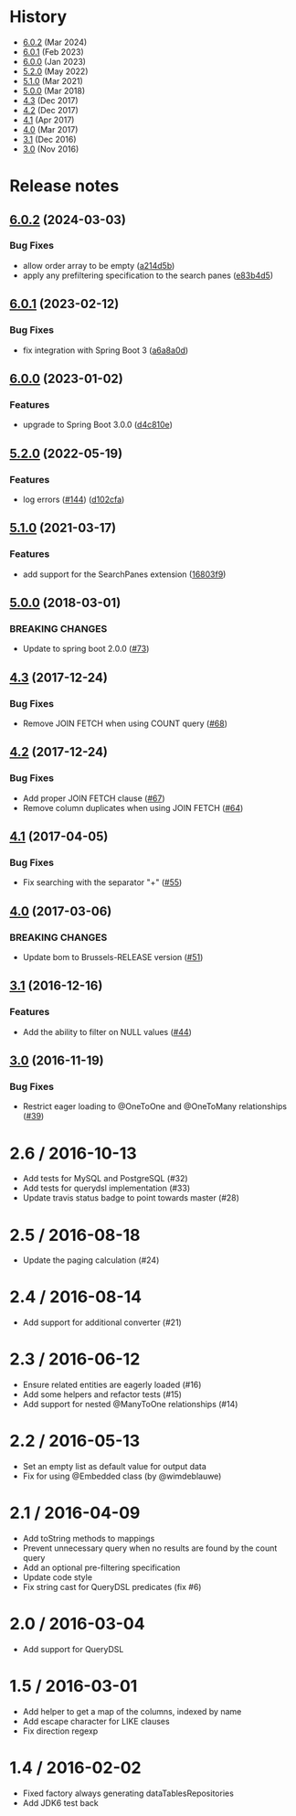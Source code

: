 # History

- [6.0.2](#602-2024-03-03) (Mar 2024)
- [6.0.1](#601-2023-02-12) (Feb 2023)
- [6.0.0](#600-2023-01-02) (Jan 2023)
- [5.2.0](#520-2022-05-19) (May 2022)
- [5.1.0](#510-2021-03-17) (Mar 2021)
- [5.0.0](#500-2018-03-01) (Mar 2018)
- [4.3](#43-2017-12-24) (Dec 2017)
- [4.2](#42-2017-12-24) (Dec 2017)
- [4.1](#41-2017-04-05) (Apr 2017)
- [4.0](#40-2017-03-06) (Mar 2017)
- [3.1](#31-2016-12-16) (Dec 2016)
- [3.0](#30-2016-11-19) (Nov 2016)



# Release notes

## [6.0.2](https://github.com/darrachequesne/spring-data-jpa-datatables/compare/v6.0.1...v6.0.2) (2024-03-03)


### Bug Fixes

* allow order array to be empty ([a214d5b](https://github.com/darrachequesne/spring-data-jpa-datatables/commit/a214d5bb199fff4ccd578c3bbb71ee64f3a0f198))
* apply any prefiltering specification to the search panes ([e83b4d5](https://github.com/darrachequesne/spring-data-jpa-datatables/commit/e83b4d580c7cc021059c46322e99155051400214))



## [6.0.1](https://github.com/darrachequesne/spring-data-jpa-datatables/compare/v6.0.0...v6.0.1) (2023-02-12)


### Bug Fixes

* fix integration with Spring Boot 3 ([a6a8a0d](https://github.com/darrachequesne/spring-data-jpa-datatables/commit/a6a8a0d9d97919e8321927ac4f35078844cdfa26))



## [6.0.0](https://github.com/darrachequesne/spring-data-jpa-datatables/compare/v5.2.0...v6.0.0) (2023-01-02)


### Features

* upgrade to Spring Boot 3.0.0 ([d4c810e](https://github.com/darrachequesne/spring-data-jpa-datatables/commit/d4c810e0444556906b8639dead0861adea27ee69))



## [5.2.0](https://github.com/darrachequesne/spring-data-jpa-datatables/compare/v5.1.0...v5.2.0) (2022-05-19)


### Features

* log errors ([#144](https://github.com/darrachequesne/spring-data-jpa-datatables/issues/144)) ([d102cfa](https://github.com/darrachequesne/spring-data-jpa-datatables/commit/d102cfabc3a67b3dd1768e373e21f0855f94a43a))



## [5.1.0](https://github.com/darrachequesne/spring-data-jpa-datatables/compare/v5.0.0...v5.1.0) (2021-03-17)

### Features

* add support for the SearchPanes extension ([16803f9](https://github.com/darrachequesne/spring-data-jpa-datatables/commit/16803f9d1e4f8c8c7b128a55b0be96d8cec36382))



## [5.0.0](https://github.com/darrachequesne/spring-data-jpa-datatables/compare/v4.3...v5.0.0) (2018-03-01)


### BREAKING CHANGES

  * Update to spring boot 2.0.0 ([#73](https://github.com/darrachequesne/spring-data-jpa-datatables/pull/73))



## [4.3](https://github.com/darrachequesne/spring-data-jpa-datatables/compare/v4.2...v4.3) (2017-12-24)


### Bug Fixes

  *  Remove JOIN FETCH when using COUNT query ([#68](https://github.com/darrachequesne/spring-data-jpa-datatables/pull/68))



## [4.2](https://github.com/darrachequesne/spring-data-jpa-datatables/compare/v4.1...v4.2) (2017-12-24)


### Bug Fixes

  * Add proper JOIN FETCH clause ([#67](https://github.com/darrachequesne/spring-data-jpa-datatables/pull/67))
  * Remove column duplicates when using JOIN FETCH ([#64](https://github.com/darrachequesne/spring-data-jpa-datatables/pull/64))



## [4.1](https://github.com/darrachequesne/spring-data-jpa-datatables/compare/v4.0...v4.1) (2017-04-05)


### Bug Fixes

  * Fix searching with the separator "+" ([#55](https://github.com/darrachequesne/spring-data-jpa-datatables/pull/55))



## [4.0](https://github.com/darrachequesne/spring-data-jpa-datatables/compare/v3.1...v4.0) (2017-03-06)


### BREAKING CHANGES

  * Update bom to Brussels-RELEASE version ([#51](https://github.com/darrachequesne/spring-data-jpa-datatables/pull/51))



## [3.1](https://github.com/darrachequesne/spring-data-jpa-datatables/compare/v3.0...v3.1) (2016-12-16)


### Features

  * Add the ability to filter on NULL values ([#44](https://github.com/darrachequesne/spring-data-jpa-datatables/pull/44))



## [3.0](https://github.com/darrachequesne/spring-data-jpa-datatables/compare/v2.6...v3.0) (2016-11-19)


### Bug Fixes

  * Restrict eager loading to @OneToOne and @OneToMany relationships ([#39](https://github.com/darrachequesne/spring-data-jpa-datatables/pull/39))


2.6 / 2016-10-13
==================

  * Add tests for MySQL and PostgreSQL (#32)
  * Add tests for querydsl implementation (#33)
  * Update travis status badge to point towards master (#28)

2.5 / 2016-08-18
==================

  * Update the paging calculation (#24)

2.4 / 2016-08-14
==================

  * Add support for additional converter (#21)

2.3 / 2016-06-12
==================

  * Ensure related entities are eagerly loaded (#16)
  * Add some helpers and refactor tests (#15)
  * Add support for nested @ManyToOne relationships (#14)

2.2 / 2016-05-13
==================

  * Set an empty list as default value for output data
  * Fix for using @Embedded class (by @wimdeblauwe)

2.1 / 2016-04-09
==================

  * Add toString methods to mappings
  * Prevent unnecessary query when no results are found by the count query
  * Add an optional pre-filtering specification
  * Update code style
  * Fix string cast for QueryDSL predicates (fix #6)

2.0 / 2016-03-04
==================

  * Add support for QueryDSL

1.5 / 2016-03-01
==================

  * Add helper to get a map of the columns, indexed by name
  * Add escape character for LIKE clauses
  * Fix direction regexp

1.4 / 2016-02-02
==================

  * Fixed factory always generating dataTablesRepositories
  * Add JDK6 test back
